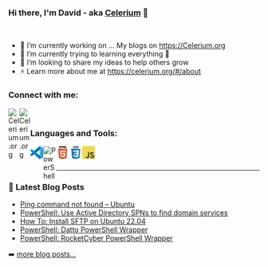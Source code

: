 ### Hi there, I'm David - aka [Celerium][website] 👋

<br>

- 🔭 I’m currently working on ... My blogs on https://Celerium.org
- 🌱 I’m currently trying to learning everything 🤣
- 👯 I’m looking to share my ideas to help others grow
- ⚡ Learn more about me at https://celerium.org/#/about

### Connect with me:

[<img align="left" alt="Celerium.org" width="22px" src="https://cdn-icons-png.flaticon.com/512/718/718110.png" />][websitecontact]
[<img align="left" alt="Celerium.org" width="22px" src="https://www.iconpacks.net/icons/2/free-reddit-logo-icon-2436-thumb.png" />][reddit]

<br>

### Languages and Tools:

[<img align="left" alt="Visual Studio Code" width="26px" src="https://raw.githubusercontent.com/github/explore/80688e429a7d4ef2fca1e82350fe8e3517d3494d/topics/visual-studio-code/visual-studio-code.png" />][website]
[<img align="left" alt="PowerShell" width="26px" src="https://upload.wikimedia.org/wikipedia/commons/a/af/PowerShell_Core_6.0_icon.png" />][website]
[<img align="left" alt="HTML5" width="26px" src="https://raw.githubusercontent.com/github/explore/80688e429a7d4ef2fca1e82350fe8e3517d3494d/topics/html/html.png" />][website]
[<img align="left" alt="CSS3" width="26px" src="https://raw.githubusercontent.com/github/explore/80688e429a7d4ef2fca1e82350fe8e3517d3494d/topics/css/css.png" />][website]
[<img align="left" alt="JavaScript" width="26px" src="https://raw.githubusercontent.com/github/explore/80688e429a7d4ef2fca1e82350fe8e3517d3494d/topics/javascript/javascript.png" />][website]

<br>
<br>

---

### 📕 Latest Blog Posts

<!-- BLOG-POST-LIST:START -->
- [Ping command not found – Ubuntu](https://celerium.org/ping-command-not-found-ubuntu/?utm_source=rss&utm_medium=rss&utm_campaign=ping-command-not-found-ubuntu)
- [PowerShell: Use Active Directory SPNs to find domain services](https://celerium.org/powershell-use-active-directory-spns-to-find-domain-services/?utm_source=rss&utm_medium=rss&utm_campaign=powershell-use-active-directory-spns-to-find-domain-services)
- [How To: Install SFTP on Ubuntu 22.04](https://celerium.org/install-sftp-on-ubuntu/?utm_source=rss&utm_medium=rss&utm_campaign=install-sftp-on-ubuntu)
- [PowerShell: Datto PowerShell Wrapper](https://celerium.org/powershell-datto-powershell-wrapper/?utm_source=rss&utm_medium=rss&utm_campaign=powershell-datto-powershell-wrapper)
- [PowerShell: RocketCyber PowerShell Wrapper](https://celerium.org/powershell-rocketcyber-api/?utm_source=rss&utm_medium=rss&utm_campaign=powershell-rocketcyber-api)
<!-- BLOG-POST-LIST:END -->

➡️ [more blog posts...](https://celerium.org)


[website]: https://celerium.org
[websitecontact]: https://celerium.org/#/contact
[Reddit]:  https://www.reddit.com/user/CeleriumIO
